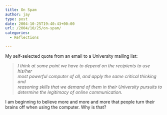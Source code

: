 ```yaml
---
title: On Spam
author: jay
type: post
date: 2004-10-25T19:40:43+00:00
url: /2004/10/25/on-spam/
categories:
  - Reflections

---
```

My self-selected quote from an email to a University mailing list:

> _I think at some point we have to depend on the recipients to use his/her  
> most powerful computer of all, and apply the same critical thinking and  
> reasoning skills that we demand of them in their University pursuits to  
> determine the legitimacy of online communication._

I am beginning to believe more and more and more that people turn their brains off when using the computer. Why is that?